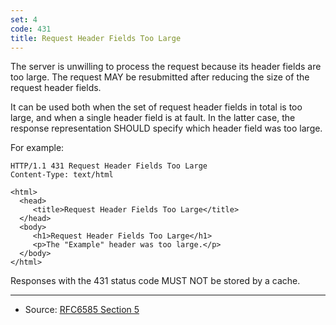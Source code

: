```yaml
---
set: 4
code: 431
title: Request Header Fields Too Large
---
```


The server is unwilling to process the request because its header fields are too
large. The request MAY be resubmitted after reducing the size of the request
header fields.

It can be used both when the set of request header fields in total is too large,
and when a single header field is at fault.  In the latter case, the response
representation SHOULD specify which header field was too large.

For example:

```
HTTP/1.1 431 Request Header Fields Too Large
Content-Type: text/html

<html>
  <head>
     <title>Request Header Fields Too Large</title>
  </head>
  <body>
     <h1>Request Header Fields Too Large</h1>
     <p>The "Example" header was too large.</p>
  </body>
</html>
```

Responses with the 431 status code MUST NOT be stored by a cache.

---

* Source: [RFC6585 Section 5][1]

[1]: <http://tools.ietf.org/html/rfc6585#section-5>